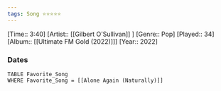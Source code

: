 ```yaml
---
tags: Song ⭐⭐⭐⭐⭐ 
---
```

[Time:: 3:40]
[Artist:: [[Gilbert O'Sullivan]] ]
[Genre:: Pop]
[Played:: 34]
[Album:: [[Ultimate FM Gold (2022)]]]
[Year:: 2022]
### Dates
````dataview
TABLE Favorite_Song
WHERE Favorite_Song = [[Alone Again (Naturally)]]
````
